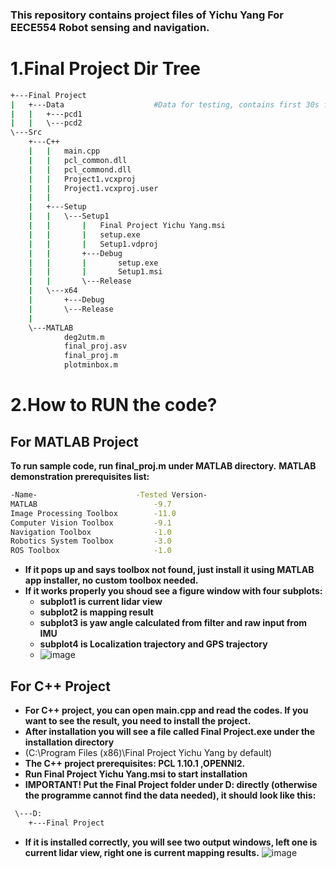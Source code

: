 ### **This repository contains project files of Yichu Yang For EECE554 Robot sensing and navigation.**


# **1.Final Project Dir Tree**
```bash
+---Final Project
|   +---Data                    #Data for testing, contains first 30s from total 602s data  
|   |   +---pcd1
|   |   \---pcd2
\---Src
    +---C++
    |   |   main.cpp
    |   |   pcl_common.dll
    |   |   pcl_commond.dll
    |   |   Project1.vcxproj
    |   |   Project1.vcxproj.user
    |   |   
    |   +---Setup
    |   |   \---Setup1
    |   |       |   Final Project Yichu Yang.msi
    |   |       |   setup.exe
    |   |       |   Setup1.vdproj
    |   |       +---Debug
    |   |       |       setup.exe
    |   |       |       Setup1.msi
    |   |       \---Release
    |   \---x64
    |       +---Debug
    |       \---Release
    |                   
    \---MATLAB
            deg2utm.m
            final_proj.asv
            final_proj.m
            plotminbox.m
```

# **2.How to RUN the code?**
## For MATLAB Project
**To run sample code, run final_proj.m under MATLAB directory.**
**MATLAB demonstration prerequisites list:**
```bash
-Name-                      -Tested Version-
MATLAB                          -9.7
Image Processing Toolbox        -11.0
Computer Vision Toolbox         -9.1
Navigation Toolbox              -1.0
Robotics System Toolbox         -3.0
ROS Toolbox                     -1.0
```
- **If it pops up and says toolbox not found, just install it using MATLAB app installer, no custom toolbox needed.**
- **If it works properly you shoud see a figure window with four subplots:**
    - **subplot1 is current lidar view** 
    - **subplot2 is mapping result** 
    - **subplot3 is yaw angle calculated from filter and raw input from IMU**
    - **subplot4 is Localization trajectory and GPS trajectory** 
    - ![image](https://github.com/yangyichu/EECE5554/blob/main/MATLAB%20user%20interface.jpg)

## For C++ Project
- **For C++ project, you can open main.cpp and read the codes. If you want to see the result, you need to install the project.**
- **After installation you will see a file called Final Project.exe under the installation directory**
- (C:\Program Files (x86)\Final Project Yichu Yang by default)
- **The C++ project prerequisites: PCL 1.10.1 ,OPENNI2.**
- **Run Final Project Yichu Yang.msi to start installation**
- **IMPORTANT! Put the Final Project folder under D: directly (otherwise the programme cannot find the data needed), it should look like this:**
```bash
 \---D:
    +---Final Project
```
- **If it is installed correctly, you will see two output windows, left one is current lidar view, right one is current mapping results.**
![image](https://github.com/yangyichu/EECE5554/blob/main/C%2B%2B%20user%20interface.jpg)

